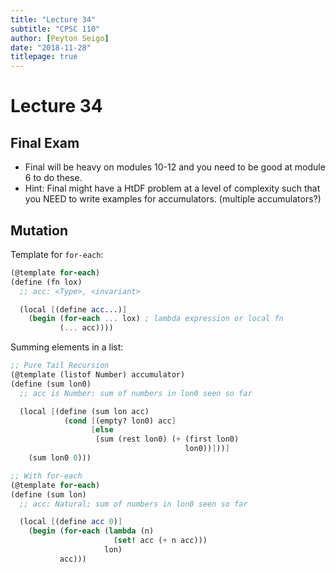 ```yaml
---
title: "Lecture 34"
subtitle: "CPSC 110"
author: [Peyton Seigo]
date: "2018-11-28"
titlepage: true
---
```


# Lecture 34

## Final Exam

- Final will be heavy on modules 10-12 and you need to be good at module 6 to do these.
- Hint: Final might have a HtDF problem at a level of complexity such that you NEED to write examples for accumulators. (multiple accumulators?)

## Mutation

Template for `for-each`:

```scheme
(@template for-each)
(define (fn lox)
  ;; acc: <Type>, <invariant>

  (local [(define acc...)]
    (begin (for-each ... lox) ; lambda expression or local fn
           (... acc))))
```


Summing elements in a list:

```scheme
;; Pure Tail Recursion
(@template (listof Number) accumulator)
(define (sum lon0)
  ;; acc is Number: sum of numbers in lon0 seen so far

  (local [(define (sum lon acc)
            (cond [(empty? lon0) acc]
                  [else
                   (sum (rest lon0) (+ (first lon0)
                                       lon0))]))]
    (sum lon0 0)))

;; With for-each
(@template for-each)
(define (sum lon)
  ;; acc: Natural; sum of numbers in lon0 seen so far

  (local [(define acc 0)]
    (begin (for-each (lambda (n)
                       (set! acc (+ n acc)))
                     lon)
           acc)))
```
